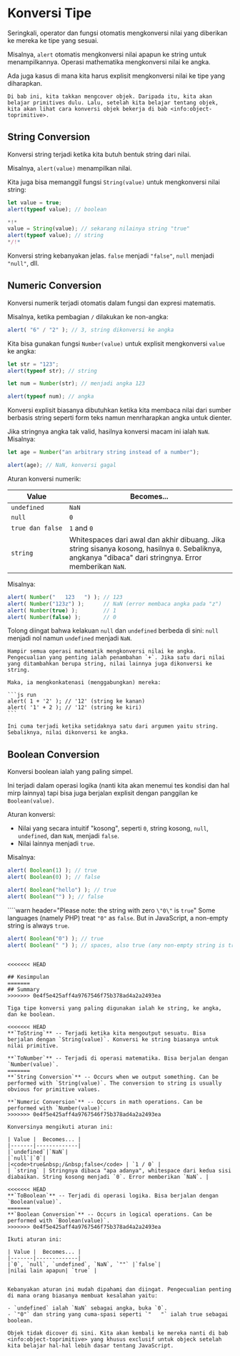 # Konversi Tipe

Seringkali, operator dan fungsi otomatis mengkonversi nilai yang diberikan ke mereka ke tipe yang sesuai. 

Misalnya, `alert` otomatis mengkonversi nilai apapun ke string untuk menampilkannya. Operasi mathematika mengkonversi nilai ke angka.

Ada juga kasus di mana kita harus explisit mengkonversi nilai ke tipe yang diharapkan.

```smart header="Belum bicara objek dulu"
Di bab ini, kita takkan mengcover objek. Daripada itu, kita akan belajar primitives dulu. Lalu, setelah kita belajar tentang objek, kita akan lihat cara konversi objek bekerja di bab <info:object-toprimitive>.
```

## String Conversion

Konversi string terjadi ketika kita butuh bentuk string dari nilai.

Misalnya, `alert(value)` menampilkan nilai.

Kita juga bisa memanggil fungsi `String(value)` untuk mengkonversi nilai string:

```js run
let value = true;
alert(typeof value); // boolean

*!*
value = String(value); // sekarang nilainya string "true"
alert(typeof value); // string
*/!*
```

Konversi string kebanyakan jelas. `false` menjadi `"false"`, `null` menjadi `"null"`, dll.

## Numeric Conversion

Konversi numerik terjadi otomatis dalam fungsi dan expresi matematis.

Misalnya, ketika pembagian `/` dilakukan ke non-angka:

```js run
alert( "6" / "2" ); // 3, string dikonversi ke angka
```

Kita bisa gunakan fungsi `Number(value)` untuk explisit mengkonversi `value` ke angka:

```js run
let str = "123";
alert(typeof str); // string

let num = Number(str); // menjadi angka 123

alert(typeof num); // angka
```

Konversi explisit biasanya dibutuhkan ketika kita membaca nilai dari sumber berbasis string seperti form teks namun menrharapkan angka untuk dienter.

Jika stringnya angka tak valid, hasilnya konversi macam ini ialah `NaN`. Misalnya:

```js run
let age = Number("an arbitrary string instead of a number");

alert(age); // NaN, konversi gagal
```

Aturan konversi numerik:

| Value |  Becomes... |
|-------|-------------|
|`undefined`|`NaN`|
|`null`|`0`|
|<code>true&nbsp;dan&nbsp;false</code> | `1` and `0` |
| `string` | Whitespaces dari awal dan akhir dibuang. Jika string sisanya kosong, hasilnya `0`. Sebaliknya, angkanya "dibaca" dari stringnya. Error memberikan `NaN`. |

Misalnya:

```js run
alert( Number("   123   ") ); // 123
alert( Number("123z") );      // NaN (error membaca angka pada "z")
alert( Number(true) );        // 1
alert( Number(false) );       // 0
```

Tolong diingat bahwa kelakuan `null` dan `undefined` berbeda di sini: `null` menjadi nol namun `undefined` menjadi `NaN`.

````smart header="Penambahan '+' mengkonkatenasi string"
Hampir semua operasi matematik mengkonversi nilai ke angka. Pengecualian yang penting ialah penambahan `+`. Jika satu dari nilai yang ditambahkan berupa string, nilai lainnya juga dikonversi ke string.

Maka, ia mengkonkatenasi (menggabungkan) mereka:

```js run
alert( 1 + '2' ); // '12' (string ke kanan)
alert( '1' + 2 ); // '12' (string ke kiri)
```

Ini cuma terjadi ketika setidaknya satu dari argumen yaitu string. Sebaliknya, nilai dikonversi ke angka.
````

## Boolean Conversion

Konversi boolean ialah yang paling simpel.

Ini terjadi dalam operasi logika (nanti kita akan menemui tes kondisi dan hal mirp lainnya) tapi bisa juga berjalan explisit dengan panggilan ke `Boolean(value)`.

Aturan konversi:

- Nilai yang secara intuitif "kosong", seperti `0`, string kosong, `null`, `undefined`, dan `NaN`, menjadi `false`.
- Nilai lainnya menjadi `true`.

Misalnya:

```js run
alert( Boolean(1) ); // true
alert( Boolean(0) ); // false

alert( Boolean("hello") ); // true
alert( Boolean("") ); // false
```

````warn header="Please note: the string with zero `\"0\"` is `true`"
Some languages (namely PHP) treat `"0"` as `false`. But in JavaScript, a non-empty string is always `true`.

```js run
alert( Boolean("0") ); // true
alert( Boolean(" ") ); // spaces, also true (any non-empty string is true)
```
````

<<<<<<< HEAD

## Kesimpulan
=======
## Summary
>>>>>>> 0e4f5e425aff4a9767546f75b378ad4a2a2493ea

Tiga tipe konversi yang paling digunakan ialah ke string, ke angka, dan ke boolean.

<<<<<<< HEAD
**`ToString`** -- Terjadi ketika kita mengoutput sesuatu. Bisa berjalan dengan `String(value)`. Konversi ke string biasanya untuk nilai primitive.

**`ToNumber`** -- Terjadi di operasi matematika. Bisa berjalan dengan `Number(value)`.
=======
**`String Conversion`** -- Occurs when we output something. Can be performed with `String(value)`. The conversion to string is usually obvious for primitive values.

**`Numeric Conversion`** -- Occurs in math operations. Can be performed with `Number(value)`.
>>>>>>> 0e4f5e425aff4a9767546f75b378ad4a2a2493ea

Konversinya mengikuti aturan ini:

| Value |  Becomes... |
|-------|-------------|
|`undefined`|`NaN`|
|`null`|`0`|
|<code>true&nbsp;/&nbsp;false</code> | `1 / 0` |
| `string` | Stringnya dibaca "apa adanya", whitespace dari kedua sisi diabaikan. String kosong menjadi `0`. Error memberikan `NaN`. |

<<<<<<< HEAD
**`ToBoolean`** -- Terjadi di operasi logika. Bisa berjalan dengan `Boolean(value)`.
=======
**`Boolean Conversion`** -- Occurs in logical operations. Can be performed with `Boolean(value)`.
>>>>>>> 0e4f5e425aff4a9767546f75b378ad4a2a2493ea

Ikuti aturan ini:

| Value |  Becomes... |
|-------|-------------|
|`0`, `null`, `undefined`, `NaN`, `""` |`false`|
|nilai lain apapun| `true` |


Kebanyakan aturan ini mudah dipahami dan diingat. Pengecualian penting di mana orang biasanya membuat kesalahan yaitu:

- `undefined` ialah `NaN` sebagai angka, buka `0`.
- `"0"` dan string yang cuma-spasi seperti `"   "` ialah true sebagai boolean.

Objek tidak dicover di sini. Kita akan kembali ke mereka nanti di bab <info:object-toprimitive> yang khusus exclusif untuk objeck setelah kita belajar hal-hal lebih dasar tentang JavaScript.
